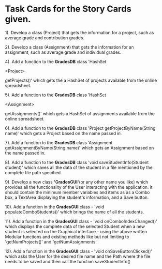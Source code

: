 # Task Cards for the Story Cards given. #

1). Develop a class (Project) that gets the information for a project, such as average grade and contribution grades.

2).  Develop a class (Assignment) that gets the information for an assignment, such as average grade and individual grades.

4). Add a function to the **GradesDB** class 'HashSet

&lt;Project&gt;

 getProjects()' which gets the a HashSet of projects available from the online spreadsheet.

5). Add a function to the **GradesDB** class 'HashSet

&lt;Assignment&gt;

 getAssignments()' which gets a HashSet of assignments available from the online spreadsheet.

6). Add a function to the **GradesDB** class 'Project getProjectByName(String name)' which gets a Project based on the name passed in.

7). Add a function to the **GradesDB** class 'Assignment getAssignmentByName(String name)' which gets an Assignment based on the name passed in.

8). Add a function to the **GradesDB** class 'void saveStudentInfo(Student student)' which saves all the data of the student in a file mentioned by the complete file path specified.

9). Develop a new class **'GradesGUI'**(or any other name you like) which provides all the functionality of the User interacting with the application. It should contain the minimum member variables and items as as a Combo box, a TextArea displaying the student's information, and a Save button.

10). Add a function in the **GradesGUI** class - 'void populateComboStudents()' which brings the name of all the students.

11). Add a function in the **GradesGUI** class - 'void onComboIndexChanged()' which displays the complete data of the selected Student when a new student is selected on the Graphical interface - using the above written Modular functions and existing methods like but not limiting to 'getNumProjects()' and 'getNumAssignments'.

12). Add a function in the **GradesGUI** class - 'void onSaveButtonClicked()' which asks the User for the desired file name and the Path where the file needs to be saved and then call the function saveStudentInfo()